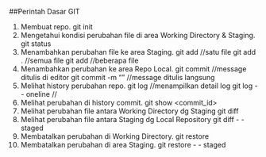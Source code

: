
##Perintah Dasar GIT

1. Membuat repo.
	git init
2. Mengetahui kondisi perubahan file di area Working Directory & Staging.
	git status
3. Menambahkan perubahan file ke area Staging.
	git add <file>  //satu file
	git add .  //semua file
	git add <file1> <file2> //beberapa file
4. Menambahkan perubahan ke area Repo Local.
	git commit //message ditulis di editor
	git commit -m “<message>” //message ditulis langsung
5. Melihat history perubahan repo.
	git log //menampilkan detail log
	git log - - oneline //
6. Melihat perubahan di history commit.
	git show <commit_id>
7. Melihat perubahan file antara Working Directory dg Staging
	git diff <file>
8. Melihat perubahan file antara Staging dg Local Repository
	git diff - - staged <file>
9. Membatalkan perubahan di Working Directory.
	git restore <file>
10. Membatalkan perubahan di area Staging.
	git restore - - staged <file>
